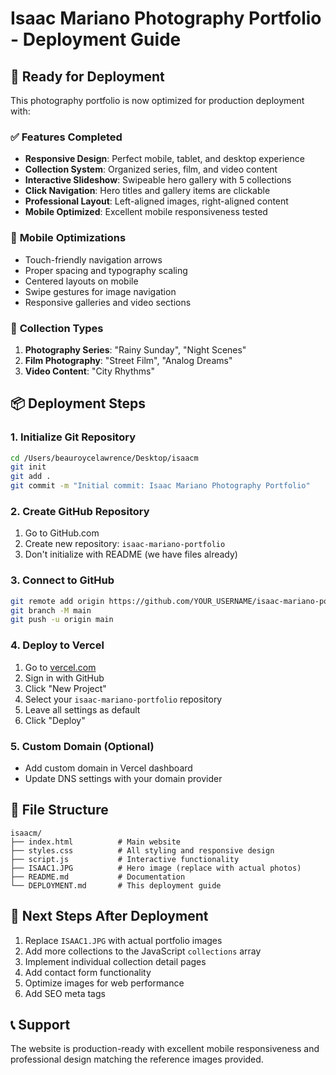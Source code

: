 # Isaac Mariano Photography Portfolio - Deployment Guide

## 🚀 Ready for Deployment

This photography portfolio is now optimized for production deployment with:

### ✅ **Features Completed**
- **Responsive Design**: Perfect mobile, tablet, and desktop experience
- **Collection System**: Organized series, film, and video content
- **Interactive Slideshow**: Swipeable hero gallery with 5 collections
- **Click Navigation**: Hero titles and gallery items are clickable
- **Professional Layout**: Left-aligned images, right-aligned content
- **Mobile Optimized**: Excellent mobile responsiveness tested

### 📱 **Mobile Optimizations**
- Touch-friendly navigation arrows
- Proper spacing and typography scaling
- Centered layouts on mobile
- Swipe gestures for image navigation
- Responsive galleries and video sections

### 🎨 **Collection Types**
1. **Photography Series**: "Rainy Sunday", "Night Scenes"
2. **Film Photography**: "Street Film", "Analog Dreams" 
3. **Video Content**: "City Rhythms"

## 📦 **Deployment Steps**

### 1. Initialize Git Repository
```bash
cd /Users/beauroycelawrence/Desktop/isaacm
git init
git add .
git commit -m "Initial commit: Isaac Mariano Photography Portfolio"
```

### 2. Create GitHub Repository
1. Go to GitHub.com
2. Create new repository: `isaac-mariano-portfolio`
3. Don't initialize with README (we have files already)

### 3. Connect to GitHub
```bash
git remote add origin https://github.com/YOUR_USERNAME/isaac-mariano-portfolio.git
git branch -M main
git push -u origin main
```

### 4. Deploy to Vercel
1. Go to [vercel.com](https://vercel.com)
2. Sign in with GitHub
3. Click "New Project"
4. Select your `isaac-mariano-portfolio` repository
5. Leave all settings as default
6. Click "Deploy"

### 5. Custom Domain (Optional)
- Add custom domain in Vercel dashboard
- Update DNS settings with your domain provider

## 🔧 **File Structure**
```
isaacm/
├── index.html          # Main website
├── styles.css          # All styling and responsive design
├── script.js           # Interactive functionality
├── ISAAC1.JPG          # Hero image (replace with actual photos)
├── README.md           # Documentation
└── DEPLOYMENT.md       # This deployment guide
```

## 🎯 **Next Steps After Deployment**
1. Replace `ISAAC1.JPG` with actual portfolio images
2. Add more collections to the JavaScript `collections` array
3. Implement individual collection detail pages
4. Add contact form functionality
5. Optimize images for web performance
6. Add SEO meta tags

## 📞 **Support**
The website is production-ready with excellent mobile responsiveness and professional design matching the reference images provided. 